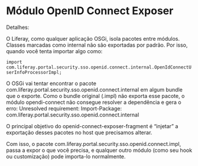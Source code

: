 Módulo OpenID Connect Exposer
==============================

Detalhes:

O Liferay, como qualquer aplicação OSGi, isola pacotes entre módulos. Classes marcadas como internal não são exportadas por padrão. Por isso, quando você tenta importar algo como:

`import com.liferay.portal.security.sso.openid.connect.internal.OpenIdConnectUserInfoProcessorImpl;`

O OSGi vai tentar encontrar o pacote com.liferay.portal.security.sso.openid.connect.internal em algum bundle que o exporte. Como o bundle original (.impl) não exporta esse pacote, o módulo opendi-connect não consegue resolver a dependência e gera o erro:
Unresolved requirement: Import-Package: com.liferay.portal.security.sso.openid.connect.internal

O principal objetivo do openid-connect-exposer-fragment é “injetar” a exportação desses pacotes no host que precisamos alterar.

Com isso, o pacote com.liferay.portal.security.sso.openid.connect.impl, passa a expor o que você precisa, e qualquer outro módulo (como seu hook ou customização) pode importa-lo normalmente.
